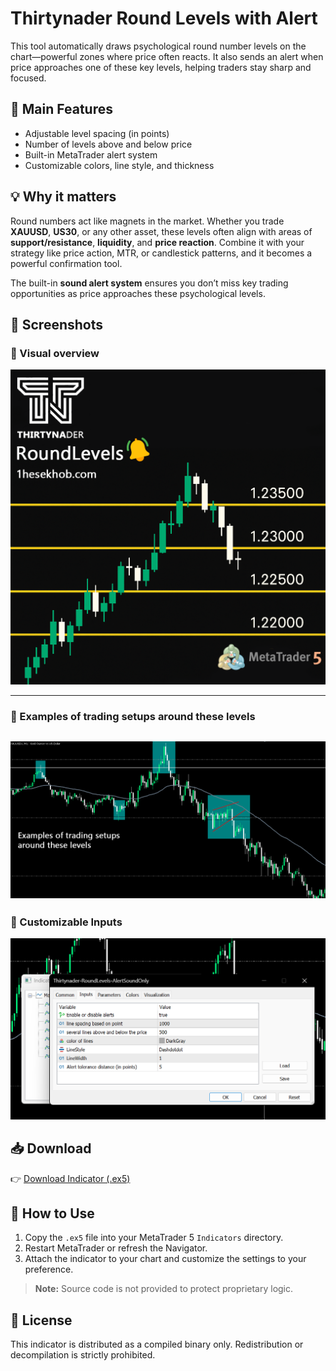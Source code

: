# Thirtynader Round Levels with Alert

This tool automatically draws psychological round number levels on the chart—powerful zones where price often reacts. It also sends an alert when price approaches one of these key levels, helping traders stay sharp and focused.

## 🔧 Main Features
- Adjustable level spacing (in points)
- Number of levels above and below price
- Built-in MetaTrader alert system
- Customizable colors, line style, and thickness

## 💡 Why it matters
Round numbers act like magnets in the market. Whether you trade **XAUUSD**, **US30**, or any other asset, these levels often align with areas of **support/resistance**, **liquidity**, and **price reaction**. Combine it with your strategy like price action, MTR, or candlestick patterns, and it becomes a powerful confirmation tool.

The built-in **sound alert system** ensures you don’t miss key trading opportunities as price approaches these psychological levels.

## 📸 Screenshots

### 🔹 Visual overview
![RoundLevels Overview](./roundlevelMT5withalert.png)

---

### 🔹 Examples of trading setups around these levels
![Inputs Panel](./Screenshot%202025-06-07%20162648.png)
---

### 🔹 Customizable Inputs
![Setups](./Screenshot%202025-06-07%20162515.png)

## 📥 Download

👉 [Download Indicator (.ex5)](https://github.com/Thirtynader/Thirtynader-RoundLevels/releases/download/v1.0.0/Thirtynader-RoundLevels.ex5)

## 📂 How to Use
1. Copy the `.ex5` file into your MetaTrader 5 `Indicators` directory.
2. Restart MetaTrader or refresh the Navigator.
3. Attach the indicator to your chart and customize the settings to your preference.

> **Note:** Source code is not provided to protect proprietary logic.

## 📃 License
This indicator is distributed as a compiled binary only. Redistribution or decompilation is strictly prohibited.
